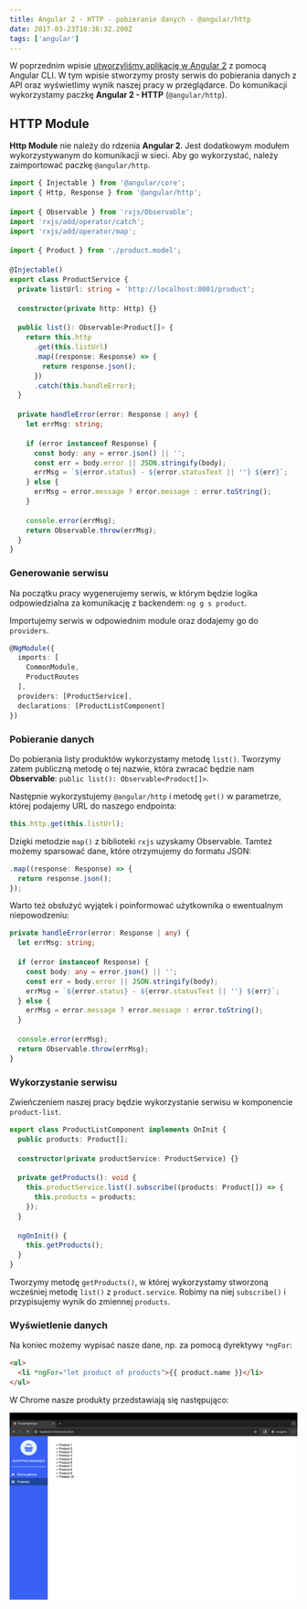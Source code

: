 ```yaml
---
title: Angular 2 - HTTP - pobieranie danych - @angular/http
date: 2017-03-23T18:36:32.200Z
tags: ['angular']
---
```


W poprzednim wpisie [utworzyliśmy aplikację w Angular 2](/angular-2-angular-cli-pierwsze-kroki/) z pomocą Angular CLI. W tym wpisie stworzymy prosty serwis do pobierania danych z API oraz wyświetlimy wynik naszej pracy w przeglądarce. Do komunikacji wykorzystamy paczkę **Angular 2 - HTTP** (`@angular/http`).

## HTTP Module

**Http Module** nie należy do rdzenia **Angular 2**. Jest dodatkowym modułem wykorzystywanym do komunikacji w sieci. Aby go wykorzystać, należy zaimportować paczkę `@angular/http`.

```typescript
import { Injectable } from '@angular/core';
import { Http, Response } from '@angular/http';

import { Observable } from 'rxjs/Observable';
import 'rxjs/add/operator/catch';
import 'rxjs/add/operator/map';

import { Product } from './product.model';

@Injectable()
export class ProductService {
  private listUrl: string = 'http://localhost:8001/product';

  constructor(private http: Http) {}

  public list(): Observable<Product[]> {
    return this.http
      .get(this.listUrl)
      .map((response: Response) => {
        return response.json();
      })
      .catch(this.handleError);
  }

  private handleError(error: Response | any) {
    let errMsg: string;

    if (error instanceof Response) {
      const body: any = error.json() || '';
      const err = body.error || JSON.stringify(body);
      errMsg = `${error.status} - ${error.statusText || ''} ${err}`;
    } else {
      errMsg = error.message ? error.message : error.toString();
    }

    console.error(errMsg);
    return Observable.throw(errMsg);
  }
}
```

### Generowanie serwisu

Na początku pracy wygenerujemy serwis, w którym będzie logika odpowiedzialna za komunikację z backendem: `ng g s product`.

Importujemy serwis w odpowiednim module oraz dodajemy go do `providers`.

```typescript
@NgModule({
  imports: [
    CommonModule,
    ProductRoutes
  ],
  providers: [ProductService],
  declarations: [ProductListComponent]
})
```

### Pobieranie danych

Do pobierania listy produktów wykorzystamy metodę `list()`. Tworzymy zatem publiczną metodę o tej nazwie, która zwracać będzie nam **Observable**: `public list(): Observable<Product[]>`.

Następnie wykorzystujemy `@angular/http` i metodę `get()` w parametrze, której podajemy URL do naszego endpointa:

```typescript
this.http.get(this.listUrl);
```

Dzięki metodzie `map()` z biblioteki `rxjs` uzyskamy Observable. Tamteż możemy sparsować dane, które otrzymujemy do formatu JSON:

```typescript
.map((response: Response) => {
  return response.json();
});
```

Warto też obsłużyć wyjątek i poinformować użytkownika o ewentualnym niepowodzeniu:

```typescript
private handleError(error: Response | any) {
  let errMsg: string;

  if (error instanceof Response) {
    const body: any = error.json() || '';
    const err = body.error || JSON.stringify(body);
    errMsg = `${error.status} - ${error.statusText || ''} ${err}`;
  } else {
    errMsg = error.message ? error.message : error.toString();
  }

  console.error(errMsg);
  return Observable.throw(errMsg);
}
```

### Wykorzystanie serwisu

Zwieńczeniem naszej pracy będzie wykorzystanie serwisu w komponencie `product-list`.

```typescript
export class ProductListComponent implements OnInit {
  public products: Product[];

  constructor(private productService: ProductService) {}

  private getProducts(): void {
    this.productService.list().subscribe((products: Product[]) => {
      this.products = products;
    });
  }

  ngOnInit() {
    this.getProducts();
  }
}
```

Tworzymy metodę `getProducts()`, w której wykorzystamy stworzoną wcześniej metodę `list()` z `product.service`. Robimy na niej `subscribe()` i przypisujemy wynik do zmiennej `products`.

### Wyświetlenie danych

Na koniec możemy wypisać nasze dane, np. za pomocą dyrektywy `*ngFor`:

```html
<ul>
  <li *ngFor="let product of products">{{ product.name }}</li>
</ul>
```

W Chrome nasze produkty przedstawiają się następująco:

![Angular 2 - HTTP - get products](./get-products.png)
